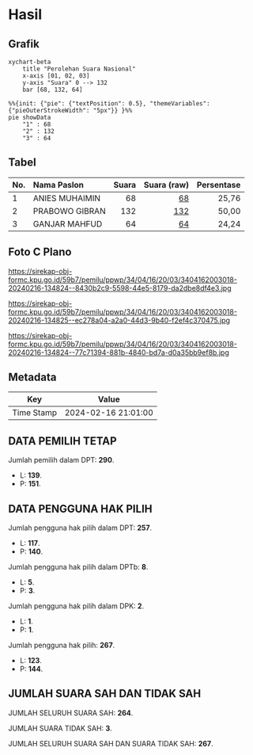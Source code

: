 # Hasil

## Grafik

```mermaid
xychart-beta
    title "Perolehan Suara Nasional"
    x-axis [01, 02, 03]
    y-axis "Suara" 0 --> 132
    bar [68, 132, 64]
```

```mermaid
%%{init: {"pie": {"textPosition": 0.5}, "themeVariables": {"pieOuterStrokeWidth": "5px"}} }%%
pie showData
    "1" : 68
    "2" : 132
    "3" : 64
```

## Tabel

| No. | Nama Paslon    | Suara | Suara (raw) | Persentase |
|:--- |:-------------- | -----:| -----------:| ----------:|
| 1   | ANIES MUHAIMIN | 68    | [68][p-1]   | 25,76      |
| 2   | PRABOWO GIBRAN | 132   | [132][p-2]  | 50,00      |
| 3   | GANJAR MAHFUD  | 64    | [64][p-3]   | 24,24      |


[p-1]: https://github.com/gigit-pemilu/pemilu-2024/blob/main/pilpres/hitung-suara/sub/34-di-yogyakarta/sub/04-sleman/sub/16-pakem/sub/2003-harjobinangun/sub/018-tps/sub/paslon-1.txt
[p-2]: https://github.com/gigit-pemilu/pemilu-2024/blob/main/pilpres/hitung-suara/sub/34-di-yogyakarta/sub/04-sleman/sub/16-pakem/sub/2003-harjobinangun/sub/018-tps/sub/paslon-2.txt
[p-3]: https://github.com/gigit-pemilu/pemilu-2024/blob/main/pilpres/hitung-suara/sub/34-di-yogyakarta/sub/04-sleman/sub/16-pakem/sub/2003-harjobinangun/sub/018-tps/sub/paslon-3.txt

## Foto C Plano

https://sirekap-obj-formc.kpu.go.id/59b7/pemilu/ppwp/34/04/16/20/03/3404162003018-20240216-134824--8430b2c9-5598-44e5-8179-da2dbe8df4e3.jpg

https://sirekap-obj-formc.kpu.go.id/59b7/pemilu/ppwp/34/04/16/20/03/3404162003018-20240216-134825--ec278a04-a2a0-44d3-9b40-f2ef4c370475.jpg

https://sirekap-obj-formc.kpu.go.id/59b7/pemilu/ppwp/34/04/16/20/03/3404162003018-20240216-134824--77c71394-881b-4840-bd7a-d0a35bb9ef8b.jpg


## Metadata

| Key        | Value               |
| ---------- | ------------------- |
| Time Stamp | 2024-02-16 21:01:00 |


## DATA PEMILIH TETAP

Jumlah pemilih dalam DPT: **290**.
 * L: **139**.
 * P: **151**.

## DATA PENGGUNA HAK PILIH

Jumlah pengguna hak pilih dalam DPT: **257**.
 * L: **117**.
 * P: **140**.

Jumlah pengguna hak pilih dalam DPTb: **8**.
 * L: **5**.
 * P: **3**.

Jumlah pengguna hak pilih dalam DPK: **2**.
 * L: **1**.
 * P: **1**.

Jumlah pengguna hak pilih: **267**.
 * L: **123**.
 * P: **144**.

## JUMLAH SUARA SAH DAN TIDAK SAH

JUMLAH SELURUH SUARA SAH: **264**.

JUMLAH SUARA TIDAK SAH: **3**.

JUMLAH SELURUH SUARA SAH DAN SUARA TIDAK SAH: **267**.


